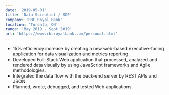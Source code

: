 ```yaml
---
date: '2019-05-01'
title: 'Data Scientist / SDE'
company: 'RBC Royal Bank'
location: 'Toronto, ON'
range: 'May 2019 - Sept 2019'
url: 'https://www.rbcroyalbank.com/personal.html'
---
```


- 15% efficiency increase by creating a new web-based executive-facing application for data visualization and metrics reporting.
- Developed Full-Stack Web application that processed, analyzed and rendered data visually by using JavaScript frameworks and Agile methodologies.
- Integrated the data flow with the back-end server by REST APIs and JSON.
- Planned, wrote, debugged, and tested Web applications.
